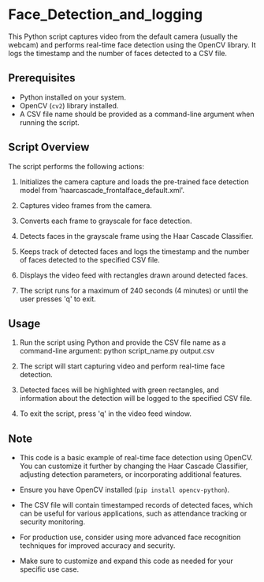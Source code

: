 # Face_Detection_and_logging

This Python script captures video from the default camera (usually the webcam) and performs real-time face detection using the OpenCV library. It logs the timestamp and the number of faces detected to a CSV file.

## Prerequisites

- Python installed on your system.
- OpenCV (`cv2`) library installed.
- A CSV file name should be provided as a command-line argument when running the script.

## Script Overview

The script performs the following actions:

1. Initializes the camera capture and loads the pre-trained face detection model from 'haarcascade_frontalface_default.xml'.

2. Captures video frames from the camera.

3. Converts each frame to grayscale for face detection.

4. Detects faces in the grayscale frame using the Haar Cascade Classifier.

5. Keeps track of detected faces and logs the timestamp and the number of faces detected to the specified CSV file.

6. Displays the video feed with rectangles drawn around detected faces.

7. The script runs for a maximum of 240 seconds (4 minutes) or until the user presses 'q' to exit.

## Usage

1. Run the script using Python and provide the CSV file name as a command-line argument:
python script_name.py output.csv

2. The script will start capturing video and perform real-time face detection.

3. Detected faces will be highlighted with green rectangles, and information about the detection will be logged to the specified CSV file.

4. To exit the script, press 'q' in the video feed window.

## Note

- This code is a basic example of real-time face detection using OpenCV. You can customize it further by changing the Haar Cascade Classifier, adjusting detection parameters, or incorporating additional features.

- Ensure you have OpenCV installed (`pip install opencv-python`).

- The CSV file will contain timestamped records of detected faces, which can be useful for various applications, such as attendance tracking or security monitoring.

- For production use, consider using more advanced face recognition techniques for improved accuracy and security.

- Make sure to customize and expand this code as needed for your specific use case.
